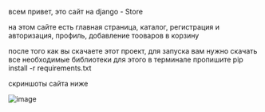 всем привет, это сайт на django - Store

на этом сайте есть главная страница, каталог, регистрация и авторизация, профиль, добавление тооваров в корзину

после того как вы скачаете этот проект, для запуска вам нужно скачать все необходимые библиотеки
для этого в терминале пропишите pip install -r requirements.txt

скриншоты сайта ниже


![image]()